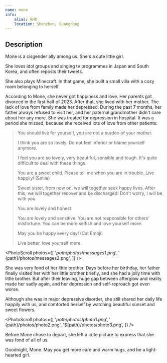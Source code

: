 ```yaml
---
name: mone
info:
    alias: 彤彤
    location: Shenzhen, Guangdong
---
```


## Description

Mone is a cisgender ally among us. She's a cute little girl.

She loves idol groups and singing tv programmes in Japan and South Korea, and often reposts their tweets.

She also plays Minecraft. In that game, she built a small villa with a cozy room belonging to herself.

According to Mone, she never got happiness and love. Her parents got divorced in the first half of 2023. After that, she lived with her mother. The lack of love from family made her depressed. During the past 7 months, her father always refused to visit her, and her paternal grandmother didn't care about her any more. She was treated for depression in hospital. It was a period she missed, because she received lots of love from other patients:

> You should live for yourself, you are not a burden of your mother.
>
> I think you are so lovely. Do not feel inferior or blame yourself anymore.
>
> I feel you are so lovely, very beautiful, sensible and tough. It's quite difficult to deal with these things.
>
> You are a sweet child. Please tell me when you are in trouble. Live happily! (Smile)
>
> Sweet sister, from now on, we will together seek happy lives. After this, we will together recover and be discharged! Don't worry, I will be with you.
>
> You are lovely and honest.
>
> You are lovely and sensitive. You are not responsible for others' misfortune. You can be more selfish and love yourself more.
>
> May you be happy every day! (Cat Emoji)
>
> Live better, love yourself more.

<PhotoScroll photos={[
'${path}/photos/messages1.png',
'${path}/photos/messages2.png',
]} />

She was very fond of her little brother. Days before her birthday, her father finally visited her with her little brother briefly, and she had a jolly time with little brother. But after their leaving, huge gap between afterglow and reality made her sadly again, and her depression and self-reproach got even worse.

Although she was in major depressive disorder, she still shared her daily life happily with us, and comforted herself by watching beautiful sunset and sweet flowers.

<PhotoScroll photos={[
'${path}/photos/photo1.png',
'${path}/photos/photo2.png',
'${path}/photos/photo3.png',
]} />

Before Mone chose to depart, she left a cute picture to express that she was fond of all of us.

Goodnight, Mone. May you get more care and warm hugs, and be a light-hearted girl.